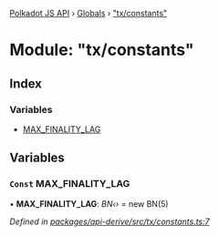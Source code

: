 [Polkadot JS API](../README.md) › [Globals](../globals.md) › ["tx/constants"](_tx_constants_.md)

# Module: "tx/constants"

## Index

### Variables

* [MAX_FINALITY_LAG](_tx_constants_.md#const-max_finality_lag)

## Variables

### `Const` MAX_FINALITY_LAG

• **MAX_FINALITY_LAG**: *BN‹›* = new BN(5)

*Defined in [packages/api-derive/src/tx/constants.ts:7](https://github.com/polkadot-js/api/blob/e84be032f4/packages/api-derive/src/tx/constants.ts#L7)*

